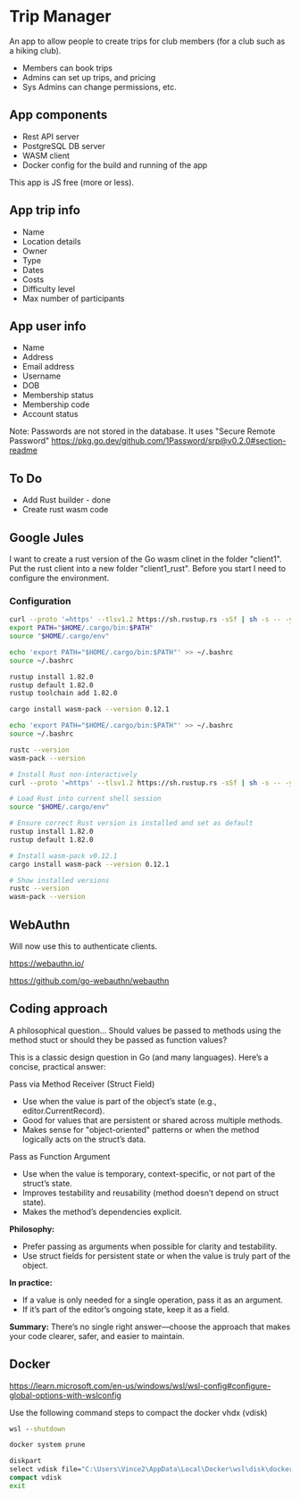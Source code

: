 # Trip Manager

An app to allow people to create trips for club members (for a club such as a hiking club).

* Members can book trips
* Admins can set up trips, and pricing
* Sys Admins can change permissions, etc.

## App components

* Rest API server
* PostgreSQL DB server
* WASM client
* Docker config for the build and running of the app

This app is JS free (more or less).

## App trip info

* Name
* Location details
* Owner
* Type
* Dates
* Costs
* Difficulty level
* Max number of participants

## App user info

* Name
* Address
* Email address
* Username
* DOB
* Membership status
* Membership code
* Account status

Note: Passwords are not stored in the database. It uses "Secure Remote Password" <https://pkg.go.dev/github.com/1Password/srp@v0.2.0#section-readme>


## To Do

* Add Rust builder - done
* Create rust wasm code


## Google Jules

I want to create a rust version of the Go wasm clinet in the folder "client1". Put the rust client into a new folder "client1_rust".
Before you start I need to configure the environment.

###  Configuration

```bash
curl --proto '=https' --tlsv1.2 https://sh.rustup.rs -sSf | sh -s -- -y
export PATH="$HOME/.cargo/bin:$PATH"
source "$HOME/.cargo/env"

echo 'export PATH="$HOME/.cargo/bin:$PATH"' >> ~/.bashrc
source ~/.bashrc

rustup install 1.82.0
rustup default 1.82.0
rustup toolchain add 1.82.0

cargo install wasm-pack --version 0.12.1

echo 'export PATH="$HOME/.cargo/bin:$PATH"' >> ~/.bashrc
source ~/.bashrc

rustc --version
wasm-pack --version
```


```bash
# Install Rust non-interactively
curl --proto '=https' --tlsv1.2 https://sh.rustup.rs -sSf | sh -s -- -y

# Load Rust into current shell session
source "$HOME/.cargo/env"

# Ensure correct Rust version is installed and set as default
rustup install 1.82.0
rustup default 1.82.0

# Install wasm-pack v0.12.1
cargo install wasm-pack --version 0.12.1

# Show installed versions
rustc --version
wasm-pack --version
```



## WebAuthn

Will now use this to authenticate clients.

<https://webauthn.io/>

<https://github.com/go-webauthn/webauthn>





## Coding approach
A philosophical question... Should values be passed to methods using the method stuct or should they be passed as function values?

This is a classic design question in Go (and many languages). Here’s a concise, practical answer:

Pass via Method Receiver (Struct Field)
* Use when the value is part of the object’s state (e.g., editor.CurrentRecord).
* Good for values that are persistent or shared across multiple methods.
* Makes sense for "object-oriented" patterns or when the method logically acts on the struct’s data.

Pass as Function Argument
* Use when the value is temporary, context-specific, or not part of the struct’s state.
* Improves testability and reusability (method doesn’t depend on struct state).
* Makes the method’s dependencies explicit.

**Philosophy:**
* Prefer passing as arguments when possible for clarity and testability.
* Use struct fields for persistent state or when the value is truly part of the object.

**In practice:**
* If a value is only needed for a single operation, pass it as an argument.
* If it’s part of the editor’s ongoing state, keep it as a field.

**Summary:**
There’s no single right answer—choose the approach that makes your code clearer, safer, and easier to maintain.



## Docker

<https://learn.microsoft.com/en-us/windows/wsl/wsl-config#configure-global-options-with-wslconfig>

Use the following command steps to compact the docker vhdx (vdisk)

```cmd
wsl --shutdown

docker system prune

diskpart
select vdisk file="C:\Users\Vince2\AppData\Local\Docker\wsl\disk\docker_data.vhdx"
compact vdisk
exit
```